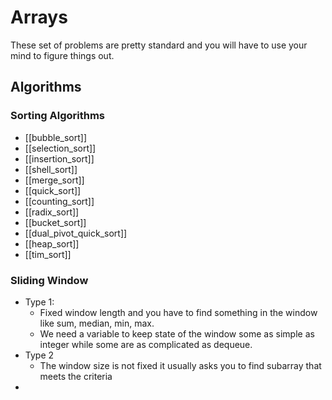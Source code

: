 # Arrays
These set of problems are pretty standard and you will have to use your mind to figure things out.
## Algorithms
### Sorting Algorithms
- [[bubble_sort]]
- [[selection_sort]]
- [[insertion_sort]]
- [[shell_sort]]
- [[merge_sort]]
- [[quick_sort]]
- [[counting_sort]]
- [[radix_sort]]
- [[bucket_sort]]
- [[dual_pivot_quick_sort]]
- [[heap_sort]]
- [[tim_sort]]
### Sliding Window
- Type 1:
	- Fixed window length and you have to find something in the window like sum, median, min, max.
	- We need a variable to keep state of the window some as simple as integer while some are as complicated as dequeue.
- Type 2
	- The window size is not fixed it usually asks you to find subarray that meets the criteria
- 